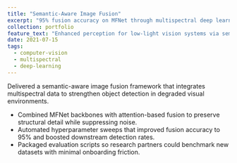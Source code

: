 ```yaml
---
title: "Semantic-Aware Image Fusion"
excerpt: "95% fusion accuracy on MFNet through multispectral deep learning."
collection: portfolio
feature_text: "Enhanced perception for low-light vision systems via semantic-guided fusion networks."
date: 2021-07-15
tags:
  - computer-vision
  - multispectral
  - deep-learning
---
```


Delivered a semantic-aware image fusion framework that integrates multispectral data to strengthen object detection in degraded visual environments.

- Combined MFNet backbones with attention-based fusion to preserve structural detail while suppressing noise.
- Automated hyperparameter sweeps that improved fusion accuracy to 95% and boosted downstream detection rates.
- Packaged evaluation scripts so research partners could benchmark new datasets with minimal onboarding friction.
